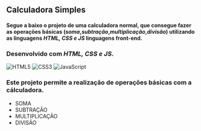 ## Calculadora Simples
#### Segue a baixo o projeto de uma calculadora normal, que consegue fazer as operações básicas (*soma*,*subtração*,*multiplicação*,*divisão*) utilizando as linguagens *HTML, CSS e JS* linguagens front-end.
### Desenvolvido com *HTML, CSS e JS*.
<div style="display: inline_block" >
    <img aling="center" alt="HTML5" src="https://img.shields.io/badge/HTML5-E34F26?style=for-the-badge&logo=html5&logoColor=white" />
    <img aling="center" alt="CSS3" src="https://img.shields.io/badge/CSS3-1572B6?style=for-the-badge&logo=css3&logoColor=white" />
    <img aling="center" alt="JavaScript" src="https://img.shields.io/badge/JavaScript-F7DF1E?style=for-the-badge&logo=javascript&logoColor=black" />
</div>

### Este projeto permite a realização de operações básicas com a cálculadora.
<p> 
   <ul>
       <li>SOMA</li>
       <li>SUBTRAÇÃO</li>
       <li>MULTIPLICAÇÃO</li>
       <li>DIVISÃO</li>
   </ul>
</p>
